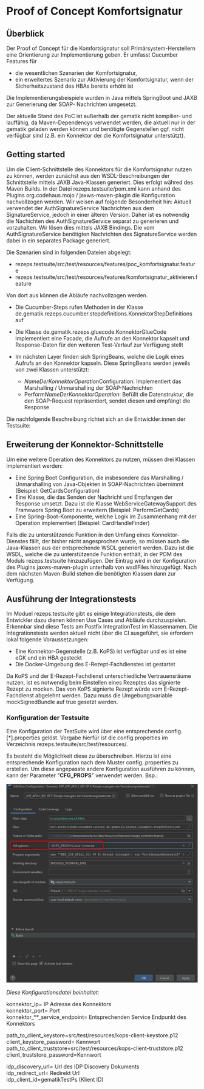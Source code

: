 # Proof of Concept Komfortsignatur
## Überblick

Der Proof of Concept für die Komfortsignatur soll Primärsystem-Herstellern eine Orientierung zur
Implementierung geben. Er umfasst Cucumber Features für
* die wesentlichen Szenarien der Komfortsignatur,
* ein erweitertes Szenario zur Aktivierung der Komfortsignatur, wenn der Sicherheitszustand des HBAs
  bereits erhöht ist

Die Implementierungsbeispiele wurden in Java mittels SpringBoot und JAXB zur Generierung der SOAP-
Nachrichten umgesetzt.

Der aktuelle Stand des PoC ist außerhalb der gematik nicht kompilier- und lauffähig, da 
Maven-Dependencys verwendet werden, die aktuell nur in der gematik geladen werden können und 
benötigte Gegenstellen ggf. nicht verfügbar sind (z.B. ein Konnektor der die Komfortsignatur 
unterstützt).

## Getting started

Um die Client-Schnittstelle des Konnektors für die Komfortsignatur nutzen zu können, werden zunächst
aus den WSDL-Beschreibungen der Schnittstelle mittels JAXB Java-Klassen generiert. Dies erfolgt
währed des Maven Builds. In der Datei rezeps.testsuite/pom.xml kann anhand des Plugins 
org.codehaus.mojo / jaxws-maven-plugin die Konfiguration nachvollzogen werden. Wir weisen auf 
folgende Besonderheit hin: Aktuell verwendet der AuthSignatureService Nachrichten aus dem 
SignatureService, jedoch in einer älteren Version. Daher ist es notwendig die Nachichten des
AuthSignatureService separat zu generieren und vorzuhalten. Wir lösen dies mittels JAXB Bindings.
Die vom AuthSignatureService benötigten Nachrichten des SignatureService werden dabei in ein
separates Package generiert.

Die Szenarien sind in folgenden Dateien abgelegt:
* rezeps.testsuite/src/test/resources/features/poc_komfortsignatur.feature
* rezeps.testsuite/src/test/resources/features/komfortsignatur_aktivieren.feature

Von dort aus können die Abläufe nachvollzogen werden.

* Die Cucumber-Steps rufen Methoden in der Klasse de.gematik.rezeps.cucumber.stepdefinitions.KonnektorStepDefinitions
  auf
* Die Klasse de.gematik.rezeps.gluecode.KonnektorGlueCode implementiert eine Facade, die Aufrufe an
  den Konnektor kapselt und Response-Daten für den weiteren Test-Verlauf zur Verfügung stellt
* Im nächsten Layer finden sich SpringBeans, welche die Logik eines Aufrufs an den Konnektor
  kapseln. Diese SpringBeans werden jeweils von zwei Klassen unterstützt:

  * *NameDerKonnektorOperation*Configuration: Implementiert das Marshalling / Unmarshalling der
    SOAP-Nachrichten
  * Perform*NameDerKonnektorOperation*: Befüllt die Datenstruktur, die den SOAP-Request
    repräsentiert, sendet diesen und empfängt die Response

Die nachfolgende Beschreibung richtet sich an die Entwickler:innen der Testsuite:

## Erweiterung der Konnektor-Schnittstelle
Um eine weitere Operation des Konnektors zu nutzen, müssen drei Klassen implementiert werden:
* Eine Spring Boot Configuration, die insbesondere das Marshalling / Unmarshalling von Java-Objekten
  in SOAP-Nachrichten übernimmt (Beispiel: GetCardsConfiguration)
* Eine Klasse, die das Senden der Nachricht und Empfangen der Response umsetzt. Dazu ist die Klasse
  WebServiceGatewaySupport des Framewors Spring Boot zu erweitern (Beispiel: PerformGetCards)
* Eine Spring-Boot-Komponente, welche Logik im Zusammenhang mit der Operation implementiert
  (Beispiel: CardHandleFinder)

Falls die zu unterstützende Funktion in den Umfang eines Konnektor-Dienstes fällt, der bisher nicht
angesprochen wurde, so müssen auch die Java-Klassen aus der entsprechende WSDL generiert werden.
Dazu ist die WSDL, welche die zu unterstützende Funktion enthält, in der POM des Moduls
rezeps.testsuite hinzuzufügen. Der Eintrag wird in der Konfiguration des Plugins jaxws-maven-plugin
unterhalb von wsdlFiles hinzugefügt. Nach dem nächsten Maven-Build stehen die benötigten Klassen
dann zur Verfügung.

## Ausführung der Integrationstests
Im Moduel rezeps.testsuite gibt es einige Integrationstests, die dem Entwickler dazu dienen können
Use Cases und Abläufe durchzuspielen. Erkennbar sind diese Tests am Postfix IntegrationTest im
Klassennamen. Die Integrationstests werden aktuell nicht über die CI ausgeführt, sie erfordern lokal
folgende Voraussetzungen:
* Eine Konnektor-Gegenstelle (z.B. KoPS) ist verfügbar und es ist eine eGK und ein HBA gesteckt
* Die Docker-Umgebung des E-Rezept-Fachdienstes ist gestartet

Da KoPS und der E-Rezept-Fachdienst unterschiedliche Vertrauensräume nutzen, ist es notwendig beim
Einstellen eines Rezeptes das signierte Rezept zu mocken. Das von KoPS signierte Rezept würde vom
E-Rezept-Fachdienst abgelehnt werden. Dazu muss die Umgebungsvariable mockSignedBundle auf true
gesetzt werden.

### Konfiguration der Testsuite

Eine Konfiguration der TestSuite wird über eine entsprechende config.[*].properties gelöst.
Vorgabe hierfür ist die config.properties im Verzeichnis rezeps.testsuite/src/test/resources/.

Es besteht die Möglichkeit diese zu überschreiben. Hierzu ist eine entsprechende Konfiguration nach 
dem Muster config.<name>.properties zu erstellen. Um diese angepasste andere Konfiguration ausführen 
zu können, kann der Parameter "**CFG_PROPS**" verwendet werden. Bsp.:

![SUT_SETTINGS](./rezeps.testsuite/src/test/resources/images/settings.png)

*Diese Konfigurationsdatei beinhaltet:*<br>

konnektor_ip= IP Adresse des Konnektors<br>
konnektor_port= Port<br>
konnektor_**_service_endpoint=  Entsprechenden Service Endpunkt des Konnektors<br>

path_to_client_keystore=src/test/resources/kops-client-keystore.p12<br>
client_keystore_password= Kennwort<br>
path_to_client_truststore=src/test/resources/kops-client-truststore.p12<br>
client_truststore_password=Kennwort<br>

idp_discovery_url= Url des IDP Discovery Dokuments<br>
idp_redirect_url= Redirekt Url<br>
idp_client_id=gematikTestPs (Klient ID)<br>
